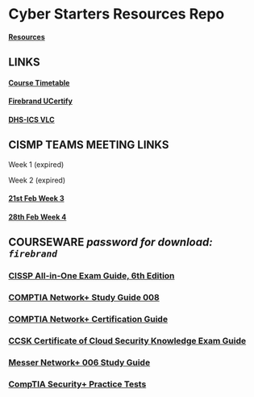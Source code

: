 # Cyber Starters Resources Repo

#### [Resources](https://github.com/Ogdini/cyberStarters)

## LINKS

#### [Course Timetable](https://drive.protonmail.com/urls/CFG4BXRKKR#HXPywdxTLw3d)
#### [Firebrand UCertify](https://firebrand.ucertify.com/)
#### [DHS-ICS VLC](https://ics-training.inl.gov/learn/signin)

## CISMP TEAMS MEETING LINKS

Week 1 (expired)

Week 2 (expired)

#### [21st Feb Week 3](https://teams.microsoft.com/l/meetup-join/19%3ameeting_NzZmMzI2NTAtYjNkNC00Nzc5LWEyYzAtMzAyZjIwMTYxNGUy%40thread.v2/0?context=%7b%22Tid%22%3a%2202e14c82-d902-4020-9126-060520e6f95b%22%2c%22Oid%22%3a%2261b5b1f7-1b6d-462f-8f20-b8cae0739546%22%7d)

#### [28th Feb Week 4](https://teams.microsoft.com/l/meetup-join/19%3ameeting_NzZmMzI2NTAtYjNkNC00Nzc5LWEyYzAtMzAyZjIwMTYxNGUy%40thread.v2/0?context=%7b%22Tid%22%3a%2202e14c82-d902-4020-9126-060520e6f95b%22%2c%22Oid%22%3a%2261b5b1f7-1b6d-462f-8f20-b8cae0739546%22%7d)

## COURSEWARE *password for download: `firebrand`*
### [CISSP All-in-One Exam Guide, 6th Edition](https://drive.protonmail.com/urls/Q0SMBC3MZW#ShvtpYVKWKIE)
### [COMPTIA Network+ Study Guide 008](https://drive.protonmail.com/urls/Z1PWMZ956R#i467if44ZIND)
### [COMPTIA Network+ Certification Guide](https://drive.protonmail.com/urls/5PVKK0ND8R#CsB1NKfpo5ZW)
### [CCSK Certificate of Cloud Security Knowledge Exam Guide](https://drive.protonmail.com/urls/YZS0J990CG#xwLAFOr6rM9v)

### [Messer Network+ 006 Study Guide](https://github.com/Ogdini/cyberStarters/blob/main/Messer%20Network%2B%20006%20Study%20Guide.pdf)

### [CompTIA Security+ Practice Tests](https://github.com/Ogdini/cyberStarters/blob/main/COMPTIA%20SECURITY%2B%20601%20PRACTICE%20TESTS.pdf)
